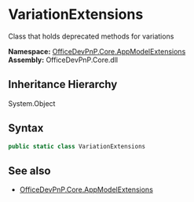 # VariationExtensions
Class that holds deprecated methods for variations  

**Namespace:** [OfficeDevPnP.Core.AppModelExtensions](OfficeDevPnP.Core.AppModelExtensions.md)  
**Assembly:** OfficeDevPnP.Core.dll  
## Inheritance Hierarchy
System.Object  
## Syntax
```C#
public static class VariationExtensions
```
## See also
- [OfficeDevPnP.Core.AppModelExtensions](OfficeDevPnP.Core.AppModelExtensions.md)
